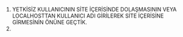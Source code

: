 1. YETKİSİZ KULLANICININ SİTE İÇERİSİNDE DOLAŞMASININ VEYA LOCALHOSTTAN KULLANICI ADI GİRİLEREK SİTE İÇERİSİNE GİRMESİNİN ÖNÜNE GEÇTİK.
2. 
